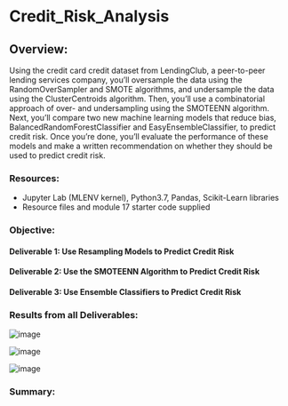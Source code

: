 # Credit_Risk_Analysis

## Overview:
Using the credit card credit dataset from LendingClub, a peer-to-peer lending services company, you’ll oversample the data using the RandomOverSampler and SMOTE algorithms, and undersample the data using the ClusterCentroids algorithm. Then, you’ll use a combinatorial approach of over- and undersampling using the SMOTEENN algorithm. Next, you’ll compare two new machine learning models that reduce bias, BalancedRandomForestClassifier and EasyEnsembleClassifier, to predict credit risk. Once you’re done, you’ll evaluate the performance of these models and make a written recommendation on whether they should be used to predict credit risk.

### Resources: 
  - Jupyter Lab (MLENV kernel), Python3.7, Pandas, Scikit-Learn libraries 
  - Resource files and module 17 starter code supplied
  
### Objective:
#### Deliverable 1: Use Resampling Models to Predict Credit Risk
#### Deliverable 2: Use the SMOTEENN Algorithm to Predict Credit Risk
#### Deliverable 3: Use Ensemble Classifiers to Predict Credit Risk


### Results from all Deliverables:

    
   ![image]()
    
    
   ![image]()
   
    
   ![image]()
 
### Summary:

